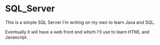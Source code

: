SQL_Server
=========

This is a simple SQL Server I'm writing on my own to learn Java and SQL.

Eventually it will have a web front end which I'll use to learn HTML and Javascript.